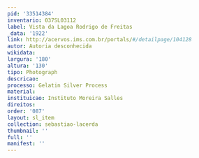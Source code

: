 ```yaml
---
pid: '33514384'
inventario: 037SL03112
label: Vista da Lagoa Rodrigo de Freitas
_data: '1922'
link: http://acervos.ims.com.br/portals/#/detailpage/104128
autor: Autoria desconhecida
wikidata: 
largura: '180'
altura: '130'
tipo: Photograph
descricao: 
processo: Gelatin Silver Process
material: 
instituicao: Instituto Moreira Salles
direitos: 
order: '087'
layout: sl_item
collection: sebastiao-lacerda
thumbnail: ''
full: ''
manifest: ''
---
```

